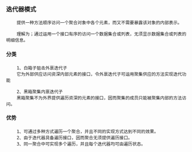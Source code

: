 ### 迭代器模式
        提供一种方法顺序访问一个聚合对象中各个元素，而又不需要暴露该对象的内部表示。
        
        理解为；通过运用一个接口有序的访问一个数据集合或列表，无须显示数据集合或列表的明细信息。
        
#### 分类
        1、白箱子狙击外禀迭代子
        它为外部供应访问资深内部元素的接口，令外禀迭代子可运用聚集供应的方法实现迭代功能
        
        2、黑箱聚集内禀迭代子
        黑箱聚集不为外界提供遍历资深的元素的接口，因而聚集的成员只能被聚集内部的方法访问。
        
#### 优势
        1、可通过多种方式遍历一个聚合，并且不同的实现方式达到不同的效果。
        2、由于迭代器具备遍历接口，因而聚合无须提供遍历接口。
        3、同一聚合中可实现多个遍历，并且每个迭代器均可由遍历状态。